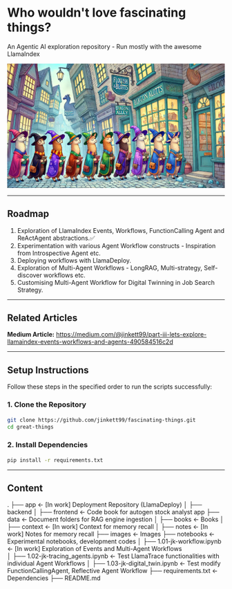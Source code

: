 # Who wouldn't love fascinating things?
An Agentic AI exploration repository - Run mostly with the awesome LlamaIndex

![Image](images/potter_q.png)

---
## **Roadmap**
1. Exploration of LlamaIndex Events, Workflows, FunctionCalling Agent and ReActAgent abstractions.✅
2. Experimentation with various Agent Workflow constructs - Inspiration from Introspective Agent etc.
3. Deploying workflows with LlamaDeploy.
4. Exploration of Multi-Agent Workflows - LongRAG, Multi-strategy, Self-discover workflows etc. 
5. Customising Multi-Agent Workflow for Digital Twinning in Job Search Strategy. 

---
## **Related Articles**
**Medium Article:** https://medium.com/@jinkett99/part-iii-lets-explore-llamaindex-events-workflows-and-agents-490584516c2d

---
## **Setup Instructions**  

Follow these steps in the specified order to run the scripts successfully:

### **1. Clone the Repository**  
```bash
git clone https://github.com/jinkett99/fascinating-things.git
cd great-things
```

### **2. Install Dependencies**  
```bash
pip install -r requirements.txt
```

---
## **Content**
.
├── app                                   <- [In work] Deployment Repository (LlamaDeploy)
│   ├── backend
│   ├── frontend                          <- Code book for autogen stock analyst app
├── data                                  <- Document folders for RAG engine ingestion
│   ├── books                             <- Books
│   ├── context                           <- [In work] Context for memory recall
│   ├── notes                             <- [In work] Notes for memory recall
├── images                                <- Images
├── notebooks                             <- Experimental notebooks, development codes
│   ├── 1.01-jk-workflow.ipynb            <- [In work] Exploration of Events and Multi-Agent Workflows                              
│   ├── 1.02-jk-tracing_agents.ipynb      <- Test LlamaTrace functionalities with individual Agent Workflows
│   ├── 1.03-jk-digital_twin.ipynb        <- Test modify FunctionCallingAgent, Reflective Agent Workflow
├── requirements.txt                      <- Dependencies
├── README.md